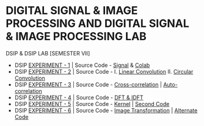 # DIGITAL SIGNAL & IMAGE PROCESSING AND DIGITAL SIGNAL & IMAGE PROCESSING LAB
 DSIP & DSIP LAB [SEMESTER VII]

  - DSIP [EXPERIMENT - 1](https://github.com/Amey-Thakur/DIGITAL-SIGNAL-AND-IMAGE-PROCESSING-AND-DIGITAL-SIGNAL-AND-IMAGE-PROCESSING-LAB/blob/main/Experiments/DSIP%20Experiment%20-%201/AMEY_B-50_DSIP_EXPERIMENT-1.pdf) | Source Code - [Signal](https://github.com/Amey-Thakur/DIGITAL-SIGNAL-AND-IMAGE-PROCESSING-AND-DIGITAL-SIGNAL-AND-IMAGE-PROCESSING-LAB/blob/main/Experiments/DSIP%20Experiment%20-%201/AMEY_B_50_DSIP_SIGNAL_EXPERIMENT_1.m) & [Colab](https://github.com/Amey-Thakur/DIGITAL-SIGNAL-AND-IMAGE-PROCESSING-AND-DIGITAL-SIGNAL-AND-IMAGE-PROCESSING-LAB/blob/main/Experiments/DSIP%20Experiment%20-%201/AMEY_B_50_DSIP_EXPERIMENT_1.ipynb)
  - DSIP [EXPERIMENT - 2](https://github.com/Amey-Thakur/DIGITAL-SIGNAL-AND-IMAGE-PROCESSING-AND-DIGITAL-SIGNAL-AND-IMAGE-PROCESSING-LAB/blob/main/Experiments/DSIP%20Experiment%20-%202/AMEY_B-50_DSIP_EXPERIMENT-2.pdf) | Source Code - I. [Linear Convolution](https://github.com/Amey-Thakur/DIGITAL-SIGNAL-AND-IMAGE-PROCESSING-AND-DIGITAL-SIGNAL-AND-IMAGE-PROCESSING-LAB/blob/main/Experiments/DSIP%20Experiment%20-%202/AMEY_B_50_DSIP_LINEAR_EXPERIMENT_2.m) II. [Circular Convolution](https://github.com/Amey-Thakur/DIGITAL-SIGNAL-AND-IMAGE-PROCESSING-AND-DIGITAL-SIGNAL-AND-IMAGE-PROCESSING-LAB/blob/main/Experiments/DSIP%20Experiment%20-%202/AMEY_B_50_DSIP_CIRCULAR_EXPERIMENT_2.m)
- DSIP [EXPERIMENT - 3](https://github.com/Amey-Thakur/DIGITAL-SIGNAL-AND-IMAGE-PROCESSING-AND-DIGITAL-SIGNAL-AND-IMAGE-PROCESSING-LAB/blob/main/Experiments/DSIP%20Experiment%20-%203/AMEY_B-50_DSIP_EXPERIMENT-3.pdf) | Source Code - [Cross-correlation](https://github.com/Amey-Thakur/DIGITAL-SIGNAL-AND-IMAGE-PROCESSING-AND-DIGITAL-SIGNAL-AND-IMAGE-PROCESSING-LAB/blob/main/Experiments/DSIP%20Experiment%20-%203/AMEY_B_50_DSIP_CROSS_EXPERIMENT_3.m) | [Auto-correlation](https://github.com/Amey-Thakur/DIGITAL-SIGNAL-AND-IMAGE-PROCESSING-AND-DIGITAL-SIGNAL-AND-IMAGE-PROCESSING-LAB/blob/main/Experiments/DSIP%20Experiment%20-%203/AMEY_B_50_DSIP_AUTO_EXPERIMENT_3.m)
- DSIP [EXPERIMENT - 4](https://github.com/Amey-Thakur/DIGITAL-SIGNAL-AND-IMAGE-PROCESSING-AND-DIGITAL-SIGNAL-AND-IMAGE-PROCESSING-LAB/blob/main/Experiments/DSIP%20Experiment%20-%204/AMEY_B-50_DSIP_EXPERIMENT-4.pdf) | Source Code - [DFT & IDFT](https://github.com/Amey-Thakur/DIGITAL-SIGNAL-AND-IMAGE-PROCESSING-AND-DIGITAL-SIGNAL-AND-IMAGE-PROCESSING-LAB/blob/main/Experiments/DSIP%20Experiment%20-%204/AMEY_B_50_DSIP_DFT_IDFT_EXPERIMENT_4.m)
- DSIP [EXPERIMENT - 5](https://github.com/Amey-Thakur/DIGITAL-SIGNAL-AND-IMAGE-PROCESSING-AND-DIGITAL-SIGNAL-AND-IMAGE-PROCESSING-LAB/blob/main/Experiments/DSIP%20Experiment%20-%205/AMEY_B-50_DSIP_EXPERIMENT-5.pdf) | Source Code - [Kernel](https://github.com/Amey-Thakur/DIGITAL-SIGNAL-AND-IMAGE-PROCESSING-AND-DIGITAL-SIGNAL-AND-IMAGE-PROCESSING-LAB/blob/main/Experiments/DSIP%20Experiment%20-%205/AMEY_B_50_DSIP_KERNEL_EXPERIMENT_5.m) | [Second Code](https://github.com/Amey-Thakur/DIGITAL-SIGNAL-AND-IMAGE-PROCESSING-AND-DIGITAL-SIGNAL-AND-IMAGE-PROCESSING-LAB/blob/main/Experiments/DSIP%20Experiment%20-%205/AMEY_B_50_DSIP_EXPERIMENT_5.m)
- DSIP [EXPERIMENT - 6](https://github.com/Amey-Thakur/DIGITAL-SIGNAL-AND-IMAGE-PROCESSING-AND-DIGITAL-SIGNAL-AND-IMAGE-PROCESSING-LAB/blob/main/Experiments/DSIP%20Experiment%20-%206/AMEY_B-50_DSIP_EXPERIMENT-6.pdf) | Source Code - [Image Transformation](https://github.com/Amey-Thakur/DIGITAL-SIGNAL-AND-IMAGE-PROCESSING-AND-DIGITAL-SIGNAL-AND-IMAGE-PROCESSING-LAB/blob/main/Experiments/DSIP%20Experiment%20-%206/AMEY_B_50_DSIP_IMAGE_EXPERIMENT_6.m) | [Alternate Code](https://github.com/Amey-Thakur/DIGITAL-SIGNAL-AND-IMAGE-PROCESSING-AND-DIGITAL-SIGNAL-AND-IMAGE-PROCESSING-LAB/blob/main/Experiments/DSIP%20Experiment%20-%206/AMEY_B_50_DSIP_EXPERIMENT_6.m)
